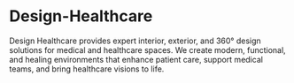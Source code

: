 # Design-Healthcare
Design Healthcare provides expert interior, exterior, and 360° design solutions for medical and healthcare spaces. We create modern, functional, and healing environments that enhance patient care, support medical teams, and bring healthcare visions to life.
